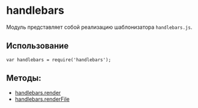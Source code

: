# handlebars

Модуль представляет собой реализацию шаблонизатора `handlebars.js`.

## Использование

```
var handlebars = require('handlebars');
```

## Методы:

* [handlebars.render](./js.handlebars.render.html)
* [handlebars.renderFile](./js.handlebars.render.html)